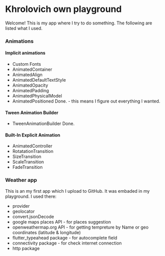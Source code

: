 # Khrolovich own playground

Welcome! This is my app where I try to do something.
The following are listed what I used.

### Animations

#### Implicit animations
- Custom Fonts
- AnimatedContainer
- AnimatedAlign
- AnimatedDefaultTextStyle
- AnimatedOpacity
- AnimatedPadding
- AnimatedPhysicalModel
- AnimatedPositioned
Done. - this means I figure out everything I wanted.

#### Tween Animation Builder
- TweenAnimationBuilder
Done.

#### Built-In Explicit Animation
- AnimatedController
- RotatationTransition
- SizeTransition
- ScaleTransition
- FadeTransition

### Weather app
This is an my first app which I upload to GitHub. It was embaded in my playground.
I used there:
- provider
- geolocator
- convert.jsonDecode
- google maps places API - for places suggestion
- openweathermap.org API - for getting tempreture by Name or geo coordinates (latitude & longitude)
- flutter_typeahead package - for autocomplete field
- connectivity package - for check internet connection
- http package 

